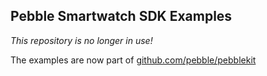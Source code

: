 ## Pebble Smartwatch SDK Examples

_This repository is no longer in use!_

The examples are now part of [github.com/pebble/pebblekit](https://github.com/pebble/pebblekit)
